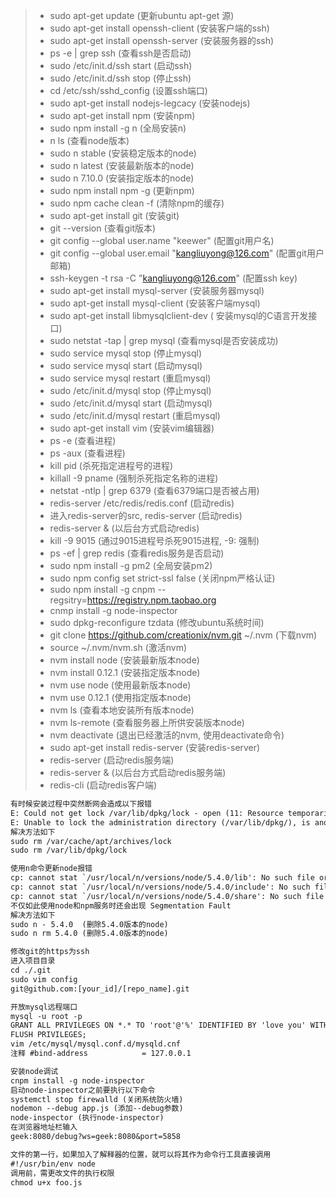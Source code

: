 >- sudo apt-get update  (更新ubuntu apt-get 源)
>- sudo apt-get install openssh-client  (安装客户端的ssh)
>- sudo apt-get install openssh-server  (安装服务器的ssh)
>- ps -e | grep ssh  (查看ssh是否启动)
>- sudo /etc/init.d/ssh start  (启动ssh)
>- sudo /etc/init.d/ssh stop  (停止ssh)
>- cd /etc/ssh/sshd_config  (设置ssh端口)
>- sudo apt-get install nodejs-legcacy  (安装nodejs)
>- sudo apt-get install npm  (安装npm)
>- sudo npm install -g n (全局安装n)
>- n ls (查看node版本)
>- sudo n stable (安装稳定版本的node)
>- sudo n latest (安装最新版本的node)
>- sudo n 7.10.0 (安装指定版本的node)
>- sudo npm install npm -g (更新npm)
>- sudo npm cache clean -f (清除npm的缓存)
>- sudo apt-get install git (安装git)
>- git --version (查看git版本)
>- git config --global user.name "keewer"  (配置git用户名)
>- git config --global user.email "kangliuyong@126.com"  (配置git用户邮箱)
>- ssh-keygen -t rsa -C "kangliuyong@126.com" (配置ssh key)
>- sudo apt-get install mysql-server (安装服务器mysql)
>- sudo apt-get install mysql-client (安装客户端mysql)
>- sudo apt-get install libmysqlclient-dev ( 安装mysql的C语言开发接口)
>- sudo netstat -tap | grep mysql (查看mysql是否安装成功)
>- sudo service mysql stop (停止mysql)
>- sudo service mysql start (启动mysql)
>- sudo service mysql restart (重启mysql)
>- sudo /etc/init.d/mysql stop (停止mysql)
>- sudo /etc/init.d/mysql start (启动mysql)
>- sudo /etc/init.d/mysql restart (重启mysql)
>- sudo apt-get install vim (安装vim编辑器)
>- ps -e (查看进程)
>- ps -aux (查看进程)
>- kill pid (杀死指定进程号的进程)
>- killall -9 pname (强制杀死指定名称的进程)
>- netstat -ntlp | grep 6379 (查看6379端口是否被占用)
>- redis-server /etc/redis/redis.conf (启动redis)
>- 进入redis-server的src, redis-server (启动redis)
>- redis-server & (以后台方式启动redis)
>- kill -9 9015 (通过9015进程号杀死9015进程, -9: 强制)
>- ps -ef | grep redis (查看redis服务是否启动)
>- sudo npm install -g pm2 (全局安装pm2)
>- sudo npm config set strict-ssl false (关闭npm严格认证)
>- sudo npm install -g cnpm --regsitry=https://registry.npm.taobao.org
>- cnmp install -g node-inspector
>- sudo dpkg-reconfigure tzdata (修改ubuntu系统时间)
>- git clone https://github.com/creationix/nvm.git ~/.nvm (下载nvm)
>- source ~/.nvm/nvm.sh (激活nvm)
>- nvm install node (安装最新版本node)
>- nvm install 0.12.1 (安装指定版本node)
>- nvm use node (使用最新版本node)
>- nvm use 0.12.1 (使用指定版本node)
>- nvm ls (查看本地安装所有版本node)
>- nvm ls-remote (查看服务器上所供安装版本node)
>- nvm deactivate (退出已经激活的nvm, 使用deactivate命令)
>- sudo apt-get install redis-server (安装redis-server)
>- redis-server (启动redis服务端)
>- redis-server & (以后台方式启动redis服务端)
>- redis-cli (启动redis客户端)


```txt
有时候安装过程中突然断网会造成以下报错
E: Could not get lock /var/lib/dpkg/lock - open (11: Resource temporarily unavailable)
E: Unable to lock the administration directory (/var/lib/dpkg/), is another process using it
解决方法如下
sudo rm /var/cache/apt/archives/lock
sudo rm /var/lib/dpkg/lock
```

```txt
使用n命令更新node报错
cp: cannot stat `/usr/local/n/versions/node/5.4.0/lib': No such file or directory
cp: cannot stat `/usr/local/n/versions/node/5.4.0/include': No such file or directory
cp: cannot stat `/usr/local/n/versions/node/5.4.0/share': No such file or directory
不仅如此使用node和npm服务时还会出现 Segmentation Fault
解决方法如下
sudo n - 5.4.0  (删除5.4.0版本的node)
sudo n rm 5.4.0 (删除5.4.0版本的node)
```

```txt
修改git的https为ssh
进入项目目录
cd ./.git
sudo vim config
git@github.com:[your_id]/[repo_name].git
```

```txt
开放mysql远程端口
mysql -u root -p
GRANT ALL PRIVILEGES ON *.* TO 'root'@'%' IDENTIFIED BY 'love you' WITH GRANT OPTION;
FLUSH PRIVILEGES;
vim /etc/mysql/mysql.conf.d/mysqld.cnf
注释 #bind-address            = 127.0.0.1
```

```txt
安装node调试
cnpm install -g node-inspector
启动node-inspector之前要执行以下命令
systemctl stop firewalld (关闭系统防火墙)
nodemon --debug app.js (添加--debug参数)
node-inspector (执行node-inspector)
在浏览器地址栏输入
geek:8080/debug?ws=geek:8080&port=5858
```

```txt
文件的第一行，如果加入了解释器的位置，就可以将其作为命令行工具直接调用
#!/usr/bin/env node
调用前，需更改文件的执行权限
chmod u+x foo.js
```